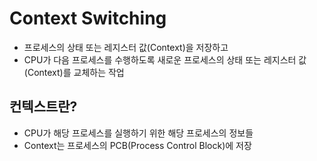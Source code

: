 # Context Switching
* 프로세스의 상태 또는 레지스터 값(Context)을 저장하고   
* CPU가 다음 프로세스를 수행하도록 새로운 프로세스의 상태 또는 레지스터 값(Context)를 교체하는 작업


## 컨텍스트란?
* CPU가 해당 프로세스를 실행하기 위한 해당 프로세스의 정보들   
* Context는 프로세스의 PCB(Process Control Block)에 저장   
